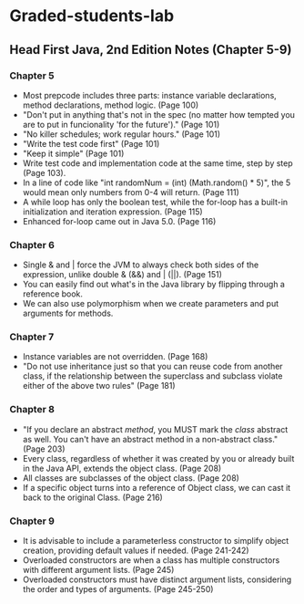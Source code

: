 # Graded-students-lab
## Head First Java, 2nd Edition Notes (Chapter 5-9)
### Chapter 5
- Most prepcode includes three parts: instance variable declarations, method declarations, method logic. (Page 100)
- "Don't put in anything that's not in the spec (no matter how tempted you are to put in funcionality 'for the future')."
  (Page 101)
- "No killer schedules; work regular hours." (Page 101)
- "Write the test code first" (Page 101)
- "Keep it simple" (Page 101)
- Write test code and implementation code at the same time, step by step (Page 103).
- In a line of code like "int randomNum = (int) (Math.random() * 5)", the 5 would mean only numbers from 0-4 will return. (Page 111)
- A while loop has only the boolean test, while the for-loop has a built-in initialization and iteration expression. (Page 115)
- Enhanced for-loop came out in Java 5.0. (Page 116)

### Chapter 6
- Single & and | force the JVM to always check both sides of the expression, unlike double & (&&)
and | (||). (Page 151)
- You can easily find out what's in the Java library by flipping through a reference book. 
- We can also use polymorphism when we create parameters and put arguments for methods.

### Chapter 7
- Instance variables are not overridden. (Page 168)
- "Do not use inheritance just so that you can reuse code from another class, if the relationship
between the superclass and subclass violate either of the above two rules" (Page 181)

### Chapter 8
- "If you declare an abstract <em>method</em>, you MUST mark the <em>class</em> abstract as well.
You can't have an abstract method in a non-abstract class." (Page 203)
- Every class, regardless of whether it was created by you or already built in the Java API, extends the object class.  (Page 208)
- All classes are subclasses of the object class. (Page 208)
- If a specific object turns into a reference of Object class, we can cast it back to the original Class. (Page 216)

### Chapter 9 
- It is advisable to include a parameterless constructor to simplify object creation, providing default values if needed. (Page 241-242)
- Overloaded constructors are when a class has multiple constructors with different argument lists. (Page 245)
- Overloaded constructors must have distinct argument lists, considering the order and types of arguments. (Page 245-250)
